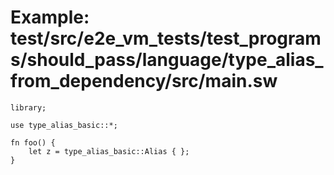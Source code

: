 # Example: test/src/e2e_vm_tests/test_programs/should_pass/language/type_alias_from_dependency/src/main.sw

```sway
library;

use type_alias_basic::*;

fn foo() {
    let z = type_alias_basic::Alias { };
}

```
